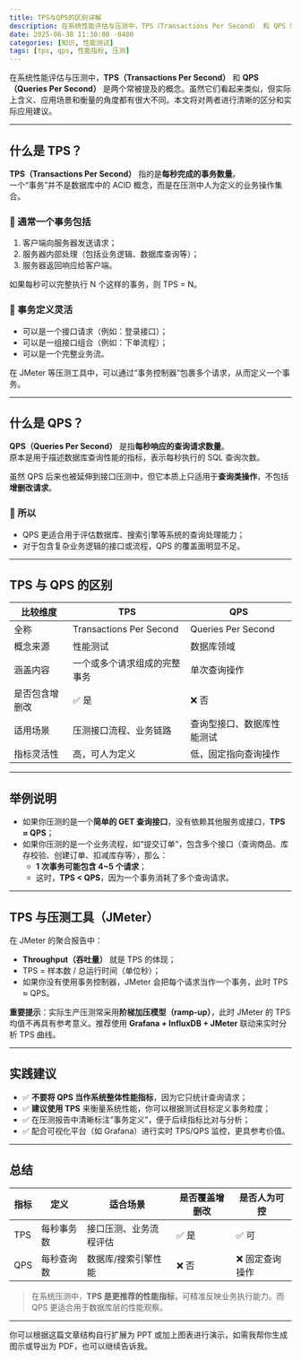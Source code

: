 ```yaml
---
title: TPS与QPS的区别详解
description: 在系统性能评估与压测中，TPS（Transactions Per Second） 和 QPS（Queries Per Second） 是两个常被提及的概念。虽然它们看起来类似，但实际上含义、应用场景和衡量的角度都有很大不同。本文将对两者进行清晰的区分和实际应用建议。
date: 2025-06-30 11:30:00 -0400
categories: [知识, 性能测试]
tags: [tps, qps, 性能指标, 压测]
---
```


在系统性能评估与压测中，**TPS（Transactions Per Second）** 和 **QPS（Queries Per Second）** 是两个常被提及的概念。虽然它们看起来类似，但实际上含义、应用场景和衡量的角度都有很大不同。本文将对两者进行清晰的区分和实际应用建议。

---

## 什么是 TPS？

**TPS（Transactions Per Second）** 指的是**每秒完成的事务数量**。  
一个“事务”并不是数据库中的 ACID 概念，而是在压测中人为定义的业务操作集合。

### 🔹 通常一个事务包括

1. 客户端向服务器发送请求；
2. 服务器内部处理（包括业务逻辑、数据库查询等）；
3. 服务器返回响应给客户端。

如果每秒可以完整执行 N 个这样的事务，则 TPS = N。

### 📌 事务定义灵活

- 可以是一个接口请求（例如：登录接口）；
- 可以是一组接口组合（例如：下单流程）；
- 可以是一个完整业务流。

在 JMeter 等压测工具中，可以通过“事务控制器”包裹多个请求，从而定义一个事务。

---

## 什么是 QPS？

**QPS（Queries Per Second）** 是指**每秒响应的查询请求数量**。  
原本是用于描述数据库查询性能的指标，表示每秒执行的 SQL 查询次数。

虽然 QPS 后来也被延伸到接口压测中，但它本质上只适用于**查询类操作**，不包括**增删改请求**。

### 📌 所以

- QPS 更适合用于评估数据库、搜索引擎等系统的查询处理能力；
- 对于包含复杂业务逻辑的接口或流程，QPS 的覆盖面明显不足。

---

## TPS 与 QPS 的区别

| 比较维度       | TPS                          | QPS                        |
| -------------- | ---------------------------- | -------------------------- |
| 全称           | Transactions Per Second      | Queries Per Second         |
| 概念来源       | 性能测试                     | 数据库领域                 |
| 涵盖内容       | 一个或多个请求组成的完整事务 | 单次查询操作               |
| 是否包含增删改 | ✅ 是                         | ❌ 否                       |
| 适用场景       | 压测接口流程、业务链路       | 查询型接口、数据库性能测试 |
| 指标灵活性     | 高，可人为定义               | 低，固定指向查询操作       |

---

## 举例说明

- 如果你压测的是一个**简单的 GET 查询接口**，没有依赖其他服务或接口，**TPS ≈ QPS**；
- 如果你压测的是一个业务流程，如“提交订单”，包含多个接口（查询商品、库存校验、创建订单、扣减库存等），那么：
  - **1 次事务可能包含 4~5 个请求**；
  - 这时，**TPS < QPS**，因为一个事务消耗了多个查询请求。

---

## TPS 与压测工具（JMeter）

在 JMeter 的聚合报告中：

- **Throughput（吞吐量）** 就是 TPS 的体现；
- TPS = 样本数 / 总运行时间（单位秒）；
- 如果你没有使用事务控制器，JMeter 会把每个请求当作一个事务，此时 TPS ≈ QPS。

**重要提示**：实际生产压测常采用**阶梯加压模型（ramp-up）**，此时 JMeter 的 TPS 均值不再具有参考意义。推荐使用 **Grafana + InfluxDB + JMeter** 联动来实时分析 TPS 曲线。

---

## 实践建议

- ✅ **不要将 QPS 当作系统整体性能指标**，因为它只统计查询请求；
- ✅ **建议使用 TPS** 来衡量系统性能，你可以根据测试目标定义事务粒度；
- ✅ 在压测报告中清晰标注“事务定义”，便于后续指标比对与分析；
- ✅ 配合可视化平台（如 Grafana）进行实时 TPS/QPS 监控，更具参考价值。

---

## 总结

| 指标 | 定义       | 适合场景               | 是否覆盖增删改 | 是否人为可控   |
| ---- | ---------- | ---------------------- | -------------- | -------------- |
| TPS  | 每秒事务数 | 接口压测、业务流程评估 | ✅ 是           | ✅ 可           |
| QPS  | 每秒查询数 | 数据库/搜索引擎性能    | ❌ 否           | ❌ 固定查询操作 |

> 在系统压测中，**TPS 是更推荐的性能指标**，可精准反映业务执行能力。而 QPS 更适合用于数据库层的性能观察。

---

你可以根据这篇文章结构自行扩展为 PPT 或加上图表进行演示，如需我帮你生成图示或导出为 PDF，也可以继续告诉我。

